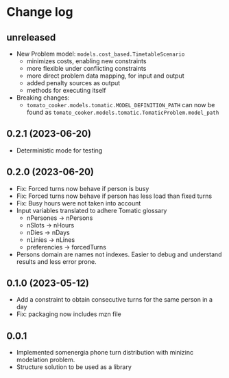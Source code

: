 # Change log

## unreleased

- New Problem model: `models.cost_based.TimetableScenario`
    - minimizes costs, enabling new constraints
    - more flexible under conflicting constraints
    - more direct problem data mapping, for input and output
    - added penalty sources as output
    - methods for executing itself
- Breaking changes:
    - `tomato_cooker.models.tomatic.MODEL_DEFINITION_PATH`
      can now be found as `tomato_cooker.models.tomatic.TomaticProblem.model_path`

## 0.2.1 (2023-06-20)

- Deterministic mode for testing

## 0.2.0 (2023-06-20)

- Fix: Forced turns now behave if person is busy
- Fix: Forced turns now behave if person has less load than fixed turns
- Fix: Busy hours were not taken into account
- Input variables translated to adhere Tomatic glossary
    - nPersones -> nPersons
    - nSlots -> nHours
    - nDies -> nDays
    - nLinies -> nLines
    - preferencies -> forcedTurns
- Persons domain are names not indexes. Easier to debug and understand
  results and less error prone.

## 0.1.0 (2023-05-12)

- Add a constraint to obtain consecutive turns for the same person in a day
- Fix: packaging now includes mzn file

## 0.0.1

- Implemented somenergia phone turn distribution with minizinc modelation problem.
- Structure solution to be used as a library
